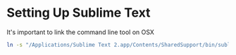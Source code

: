 # Setting Up Sublime Text

It's important to link the command line tool on OSX

```bash
ln -s "/Applications/Sublime Text 2.app/Contents/SharedSupport/bin/subl" /usr/local/bin/subl
```
